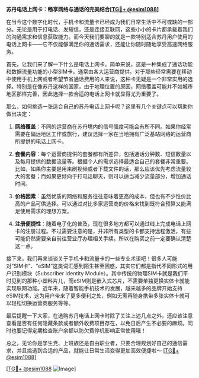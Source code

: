 **苏丹电话上网卡：畅享网络与通话的完美结合[[TG💪+ @esim1088](https://t.me/s/esim1088)]**

在当今这个数字化时代，手机卡和流量卡已经成为我们日常生活中不可或缺的一部分。无论是用于打电话、发短信，还是连接互联网，这些小小的卡片都承载着我们的沟通需求和信息获取能力。而今天我们要聊的就是一款特别适合苏丹用户使用的电话上网卡——它不仅能够满足你的通话需求，还能让你随时随地享受高速网络服务。

首先，让我们来了解一下什么是电话上网卡。简单来说，这是一种集成了通话功能和数据流量功能的小型SIM卡，通常由各大运营商提供。对于那些经常需要在移动中使用手机上网或者希望节省通话费用的人来说，这种卡无疑是一个非常实用的选择。特别是在像苏丹这样的国家，由于地理位置的原因，网络覆盖可能并不如城市地区那样完善，因此选择一款合适的电话上网卡就显得尤为重要了。

那么，如何挑选一张适合自己的苏丹电话上网卡呢？这里有几个关键点可以帮助你做出决定：

1. **网络覆盖**：不同的运营商在苏丹境内的信号强度可能会有所不同。如果你经常需要在偏远地区工作或旅行，建议选择一家在当地拥有广泛基站网络的运营商所提供的电话上网卡。

2. **套餐内容**：每个运营商提供的套餐都有所差异，包括通话分钟数、短信数量以及每月提供的数据流量等。根据个人的需求选择最适合自己的套餐非常重要。比如，如果你主要是用来刷视频或者下载文件的话，那么应该优先考虑流量较大的套餐；而如果更倾向于打电话聊天，则可以适当减少流量部分，增加通话时间。

3. **价格因素**：虽然优质的网络和服务往往意味着更高的成本，但也有不少性价比高的产品可供选择。可以通过对比多家运营商的价格来找到既符合预算又能满足使用需求的理想方案。

4. **注册便捷性**：随着电子化的普及，现在很多地方都可以通过线上完成电话上网卡的注册过程。不过需要注意的是，并非所有类型的卡都支持远程激活，有些可能仍然需要亲自前往营业厅办理相关手续。所以在购买之前一定要确认清楚这一点。

接下来，我们再来谈谈关于手机卡和流量卡的一些专业术语吧！很多人可能对“SIM卡”、“eSIM”这类词汇感到陌生甚至困惑，其实它们都是指代不同形式的用户识别模块（Subscriber Identity Module）。其中传统的物理SIM卡就是我们平时见到的那种小塑料片儿，而eSIM则是嵌入式芯片，不需要单独更换实体卡就能实现联网功能。近年来，随着智能手机技术的发展，越来越多的品牌开始支持eSIM技术，这为用户带来了更多便利之处，例如无需再随身携带多张实体卡就可以轻松切换运营商服务等等。

最后提醒一下大家，在选购苏丹电话上网卡时除了关注上述几点之外，还应该注意查看是否有任何隐藏条款或者额外收费项目存在，以免日后产生不必要的麻烦。同时也要记得定期检查账户余额以防欠费停机影响正常使用哦！

总之，无论你是学生党、上班族还是自由职业者，只要合理规划好自己的通信需求，并且挑选到合适的产品，就能让日常生活变得更加高效便捷啦～ [[TG💪+ @esim1088](https://t.me/s/esim1088)]

[[TG💪+ @esim1088](https://t.me/s/esim1088) ![Image](https://i.postimg.cc/4NQfJmqS/Snipaste-2025-05-13-00-14-12.png)]
